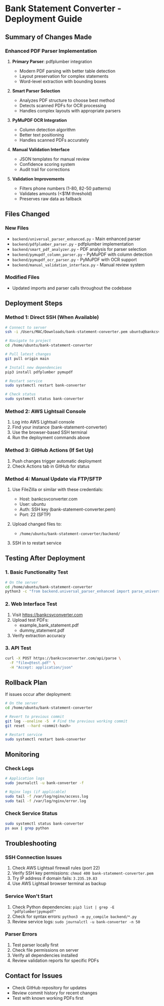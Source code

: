 # Bank Statement Converter - Deployment Guide

## Summary of Changes Made

### Enhanced PDF Parser Implementation
1. **Primary Parser**: pdfplumber integration
   - Modern PDF parsing with better table detection
   - Layout preservation for complex statements
   - Word-level extraction with bounding boxes

2. **Smart Parser Selection**
   - Analyzes PDF structure to choose best method
   - Detects scanned PDFs for OCR processing
   - Handles complex layouts with appropriate parsers

3. **PyMuPDF OCR Integration**
   - Column detection algorithm
   - Better text positioning
   - Handles scanned PDFs accurately

4. **Manual Validation Interface**
   - JSON templates for manual review
   - Confidence scoring system
   - Audit trail for corrections

5. **Validation Improvements**
   - Filters phone numbers (1-80, 82-50 patterns)
   - Validates amounts (<$1M threshold)
   - Preserves raw data as fallback

## Files Changed

### New Files
- `backend/universal_parser_enhanced.py` - Main enhanced parser
- `backend/pdfplumber_parser.py` - pdfplumber implementation
- `backend/smart_pdf_analyzer.py` - PDF analysis for parser selection
- `backend/pymupdf_column_parser.py` - PyMuPDF with column detection
- `backend/pymupdf_ocr_parser.py` - PyMuPDF with OCR support
- `backend/manual_validation_interface.py` - Manual review system

### Modified Files
- Updated imports and parser calls throughout the codebase

## Deployment Steps

### Method 1: Direct SSH (When Available)
```bash
# Connect to server
ssh -i /Users/MAC/Downloads/bank-statement-converter.pem ubuntu@bankcsvconverter.com

# Navigate to project
cd /home/ubuntu/bank-statement-converter

# Pull latest changes
git pull origin main

# Install new dependencies
pip3 install pdfplumber pymupdf

# Restart service
sudo systemctl restart bank-converter

# Check status
sudo systemctl status bank-converter
```

### Method 2: AWS Lightsail Console
1. Log into AWS Lightsail console
2. Find your instance (bank-statement-converter)
3. Use the browser-based SSH terminal
4. Run the deployment commands above

### Method 3: GitHub Actions (If Set Up)
1. Push changes trigger automatic deployment
2. Check Actions tab in GitHub for status

### Method 4: Manual Update via FTP/SFTP
1. Use FileZilla or similar with these credentials:
   - Host: bankcsvconverter.com
   - User: ubuntu
   - Auth: SSH key (bank-statement-converter.pem)
   - Port: 22 (SFTP)

2. Upload changed files to:
   - `/home/ubuntu/bank-statement-converter/backend/`

3. SSH in to restart service

## Testing After Deployment

### 1. Basic Functionality Test
```bash
# On the server
cd /home/ubuntu/bank-statement-converter
python3 -c "from backend.universal_parser_enhanced import parse_universal_pdf_enhanced; print('Import successful')"
```

### 2. Web Interface Test
1. Visit https://bankcsvconverter.com
2. Upload test PDFs:
   - example_bank_statement.pdf
   - dummy_statement.pdf
3. Verify extraction accuracy

### 3. API Test
```bash
curl -X POST https://bankcsvconverter.com/api/parse \
  -F "file=@test.pdf" \
  -H "Accept: application/json"
```

## Rollback Plan

If issues occur after deployment:

```bash
# On the server
cd /home/ubuntu/bank-statement-converter

# Revert to previous commit
git log --oneline -5  # Find the previous working commit
git reset --hard <commit-hash>

# Restart service
sudo systemctl restart bank-converter
```

## Monitoring

### Check Logs
```bash
# Application logs
sudo journalctl -u bank-converter -f

# Nginx logs (if applicable)
sudo tail -f /var/log/nginx/access.log
sudo tail -f /var/log/nginx/error.log
```

### Check Service Status
```bash
sudo systemctl status bank-converter
ps aux | grep python
```

## Troubleshooting

### SSH Connection Issues
1. Check AWS Lightsail firewall rules (port 22)
2. Verify SSH key permissions: `chmod 400 bank-statement-converter.pem`
3. Try IP address if domain fails: `3.235.19.83`
4. Use AWS Lightsail browser terminal as backup

### Service Won't Start
1. Check Python dependencies: `pip3 list | grep -E "pdfplumber|pymupdf"`
2. Check for syntax errors: `python3 -m py_compile backend/*.py`
3. Review service logs: `sudo journalctl -u bank-converter -n 50`

### Parser Errors
1. Test parser locally first
2. Check file permissions on server
3. Verify all dependencies installed
4. Review validation reports for specific PDFs

## Contact for Issues
- Check GitHub repository for updates
- Review commit history for recent changes
- Test with known working PDFs first